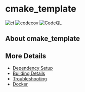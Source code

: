 # cmake_template

[![ci](https://github.com/edXmO/cmake_template/actions/workflows/ci.yml/badge.svg)](https://github.com/edXmO/cmake_template/actions/workflows/ci.yml)
[![codecov](https://codecov.io/gh/edXmO/cmake_template/branch/main/graph/badge.svg)](https://codecov.io/gh/edXmO/cmake_template)
[![CodeQL](https://github.com/edXmO/cmake_template/actions/workflows/codeql-analysis.yml/badge.svg)](https://github.com/edXmO/cmake_template/actions/workflows/codeql-analysis.yml)

## About cmake_template



## More Details

 * [Dependency Setup](README_dependencies.md)
 * [Building Details](README_building.md)
 * [Troubleshooting](README_troubleshooting.md)
 * [Docker](README_docker.md)
